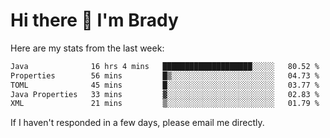 # Hi there 👋 I'm Brady

Here are my stats from the last week:
<!--START_SECTION:waka-->

```txt
Java              16 hrs 4 mins   ████████████████████░░░░░   80.52 %
Properties        56 mins         █▒░░░░░░░░░░░░░░░░░░░░░░░   04.73 %
TOML              45 mins         █░░░░░░░░░░░░░░░░░░░░░░░░   03.77 %
Java Properties   33 mins         ▓░░░░░░░░░░░░░░░░░░░░░░░░   02.83 %
XML               21 mins         ▒░░░░░░░░░░░░░░░░░░░░░░░░   01.79 %
```

<!--END_SECTION:waka-->

If I haven't responded in a few days, please email me directly. 
